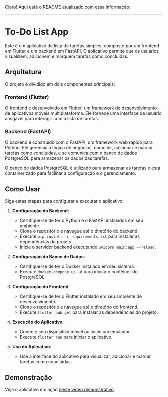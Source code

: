 Claro! Aqui está o README atualizado com essa informação:

---

# To-Do List App

Este é um aplicativo de lista de tarefas simples, composto por um frontend em Flutter e um backend em FastAPI. O aplicativo permite que os usuários visualizem, adicionem e marquem tarefas como concluídas.

## Arquitetura

O projeto é dividido em dois componentes principais:

### Frontend (Flutter)

O frontend é desenvolvido em Flutter, um framework de desenvolvimento de aplicativos móveis multiplataforma. Ele fornece uma interface de usuário amigável para interagir com a lista de tarefas.

### Backend (FastAPI)

O backend é construído com o FastAPI, um framework web rápido para Python. Ele gerencia a lógica de negócios, como ler, adicionar e marcar tarefas como concluídas, e se comunica com o banco de dados PostgreSQL para armazenar os dados das tarefas.

O banco de dados PostgreSQL é utilizado para armazenar as tarefas e está containerizado para facilitar a configuração e o gerenciamento.

## Como Usar

Siga estas etapas para configurar e executar o aplicativo:

1. **Configuração do Backend**:
   - Certifique-se de ter o Python e o FastAPI instalados em seu ambiente.
   - Clone o repositório e navegue até o diretório do backend.
   - Execute `pip install -r requirements.txt` para instalar as dependências do projeto.
   - Inicie o servidor backend executando `uvicorn main:app --reload`.

2. **Configuração do Banco de Dados**:
   - Certifique-se de ter o Docker instalado em seu sistema.
   - Execute `docker-compose up -d` para iniciar o contêiner do PostgreSQL.

3. **Configuração do Frontend**:
   - Certifique-se de ter o Flutter instalado em seu ambiente de desenvolvimento.
   - Clone o repositório e navegue até o diretório do frontend.
   - Execute `flutter pub get` para instalar as dependências do projeto.

4. **Execução do Aplicativo**:
   - Conecte seu dispositivo móvel ou inicie um emulador.
   - Execute `flutter run` para iniciar o aplicativo.

5. **Uso do Aplicativo**:
   - Use a interface do aplicativo para visualizar, adicionar e marcar tarefas como concluídas.

## Demonstração

Veja o aplicativo em ação [neste vídeo demonstrativo](https://drive.google.com/file/d/1PpzQydjVbbkQ9itP0bVVRhYz0-CdBw76/view?usp=sharing).
